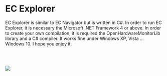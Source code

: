 #	EC Explorer
<p>
 	EC Explorer is similar to EC Navigator but is written in  C#.  In order
to run EC Explorer, it is necessary the Microsoft .NET Framework 4 or above. In 
order to create your own compilation, it is required the OpenHardwareMonitorLib 
library and a C# compiler. It works fine under Windows XP, Vista ... Windows 10. 
	I hope you enjoy it.
</p>
<br><br>
<p><img src="ECNavigator.jpg"></p>
<br><br>
